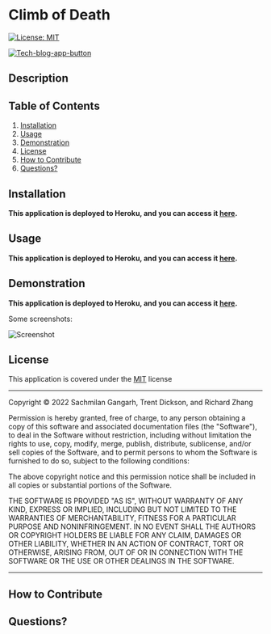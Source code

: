 # Climb of Death

[![License: MIT](https://img.shields.io/badge/License-MIT-yellow.svg)](https://opensource.org/licenses/MIT) 

[![Tech-blog-app-button](https://www.herokucdn.com/deploy/button.svg)]()


## Description

## Table of Contents

1. [Installation](#installation)
2. [Usage](#usage)
3. [Demonstration](#demonstration)
4. [License](#license)
5. [How to Contribute](#how-to-contribute)
6. [Questions?](#questions)

## <a id="installation"></a>Installation

**This application is deployed to Heroku, and you can access it [here]().**



## <a id="usage"></a>Usage

**This application is deployed to Heroku, and you can access it [here]().**



## <a id="demonstration"></a> Demonstration

**This application is deployed to Heroku, and you can access it [here]().**

Some screenshots:

![Screenshot](./assets/images/screenshot-1.png)


## <a id="license"></a>License

This application is covered under the [MIT](https://opensource.org/licenses/MIT) license

----------------------------------------------------------------

  Copyright © 2022 Sachmilan Gangarh, Trent Dickson, and Richard Zhang

  Permission is hereby granted, free of charge, to any person obtaining a copy of this software and associated documentation files (the "Software"), to deal in the Software without restriction, including without limitation the rights to use, copy, modify, merge, publish, distribute, sublicense, and/or sell copies of the Software, and to permit persons to whom the Software is furnished to do so, subject to the following conditions:
  
  The above copyright notice and this permission notice shall be included in all copies or substantial portions of the Software.
  
  THE SOFTWARE IS PROVIDED "AS IS", WITHOUT WARRANTY OF ANY KIND, EXPRESS OR IMPLIED, INCLUDING BUT NOT LIMITED TO THE WARRANTIES OF MERCHANTABILITY, FITNESS FOR A PARTICULAR PURPOSE AND NONINFRINGEMENT. IN NO EVENT SHALL THE AUTHORS OR COPYRIGHT HOLDERS BE LIABLE FOR ANY CLAIM, DAMAGES OR OTHER LIABILITY, WHETHER IN AN ACTION OF CONTRACT, TORT OR OTHERWISE, ARISING FROM, OUT OF OR IN CONNECTION WITH THE SOFTWARE OR THE USE OR OTHER DEALINGS IN THE SOFTWARE.

  ----------------------------------------------------------------

## <a id="how-to-contribute"></a>How to Contribute


## <a id="questions"></a>Questions?
